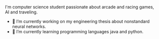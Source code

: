 
 I'm computer science student passionate about arcade and racing games, AI and traveling. 
 - 🔭 I’m currently working on my engineering thesis about nonstandard neural networks.
 - 🌱 I’m currently learning programming languages java and python.


<!--
**SirMefju/SirMefju** is a ✨ _special_ ✨ repository because its `README.md` (this file) appears on your GitHub profile.

Here are some ideas to get you started:

- 🔭 I’m currently working on ...
- 🌱 I’m currently learning ...
- 👯 I’m looking to collaborate on ...
- 🤔 I’m looking for help with ...
- 💬 Ask me about ...
- 📫 How to reach me: ...
- 😄 Pronouns: ...
- ⚡ Fun fact: ...
-->

